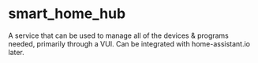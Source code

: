 # smart_home_hub
A service that can be used to manage all of the devices &amp; programs needed, primarily through a VUI. Can be integrated with home-assistant.io later.
